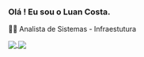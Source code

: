 ### Olá ! Eu sou o Luan Costa.

👨‍💻 Analista de Sistemas - Infraestutura

<a href="https://github.com/LuanC-1/LuanC-1">
  <img align="center" src="https://github-readme-stats.vercel.app/api?username=LuanC-1&show_icons=true&theme=dracula" />
</a>
<a href="https://github.com/LuanC-1/LuanC-1">
  <img align="center" src="https://github-readme-stats.vercel.app/api/top-langs/?username=LuanC-1&layout=compact" />
</a>
